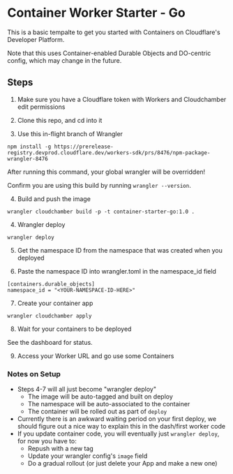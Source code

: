 # Container Worker Starter - Go

This is a basic tempalte to get you started with Containers on Cloudflare's Developer Platform.

Note that this uses Container-enabled Durable Objects and DO-centric config, which may change in the future.

## Steps

1. Make sure you have a Cloudflare token with Workers and Cloudchamber edit permissions

2. Clone this repo, and cd into it

3. Use this in-flight branch of Wrangler

`npm install -g https://prerelease-registry.devprod.cloudflare.dev/workers-sdk/prs/8476/npm-package-wrangler-8476`

After running this command, your global wrangler will be overridden!

Confirm you are using this build by running `wrangler --version`.

4. Build and push the image

`wrangler cloudchamber build -p -t container-starter-go:1.0 .`

4. Wrangler deploy

`wrangler deploy`

5. Get the namespace ID from the namespace that was created when you deployed

6. Paste the namespace ID into wrangler.toml in the namespace_id field

```
[containers.durable_objects]
namespace_id = "<YOUR-NAMESPACE-ID-HERE>"
```

7. Create your container app

`wrangler cloudchamber apply`

8. Wait for your containers to be deployed

See the dashboard for status.

9. Access your Worker URL and go use some Containers

### Notes on Setup

* Steps 4-7 will all just become "wrangler deploy"
  * The image will be auto-tagged and built on deploy
  * The namespace will be auto-associated to the container
  * The container will be rolled out as part of `deploy`
* Currently there is an awkward waiting period on your first deploy, we should figure out a nice way to explain this in the dash/first worker code
* If you update container code, you will eventually just `wrangler deploy`, for now you have to:
  * Repush with a new tag
  * Update your wrangler config's `image` field
  * Do a gradual rollout (or just delete your App and make a new one)
